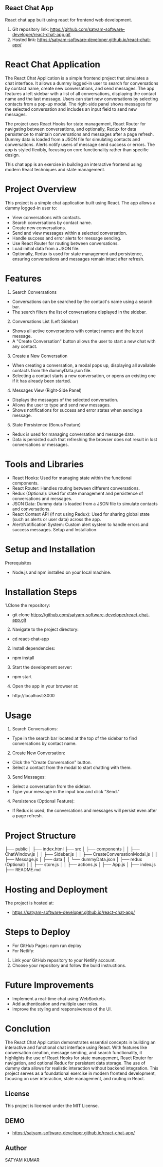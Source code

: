 ## React Chat App

React chat app built using react for frontend web development.

1. Git repository link: https://github.com/satyam-software-developer/react-chat-app.git
2. Hosted link: https://satyam-software-developer.github.io/react-chat-app/

# React Chat Application

The React Chat Application is a simple frontend project that simulates a chat interface. It allows a dummy logged-in user to search for conversations by contact name, create new conversations, and send messages. The app features a left sidebar with a list of all conversations, displaying the contact name and the last message. Users can start new conversations by selecting contacts from a pop-up modal. The right-side panel shows messages for the selected conversation and includes an input field to send new messages.

The project uses React Hooks for state management, React Router for navigating between conversations, and optionally, Redux for data persistence to maintain conversations and messages after a page refresh. Dummy data is loaded from a JSON file for simulating contacts and conversations. Alerts notify users of message send success or errors. The app is styled flexibly, focusing on core functionality rather than specific design.

This chat app is an exercise in building an interactive frontend using modern React techniques and state management.

# Project Overview

This project is a simple chat application built using React. The app allows a dummy logged-in user to:

- View conversations with contacts.
- Search conversations by contact name.
- Create new conversations.
- Send and view messages within a selected conversation.
- Handle success and error alerts for message sending.
- Use React Router for routing between conversations.
- Load initial data from a JSON file.
- Optionally, Redux is used for state management and persistence, ensuring conversations and messages remain intact after refresh.

# Features

1. Search Conversations

- Conversations can be searched by the contact's name using a search bar.
- The search filters the list of conversations displayed in the sidebar.

2. Conversations List (Left Sidebar)

- Shows all active conversations with contact names and the latest message.
- A "Create Conversation" button allows the user to start a new chat with any contact.

3. Create a New Conversation

- When creating a conversation, a modal pops up, displaying all available contacts from the dummyData.json file.
- Selecting a contact starts a new conversation, or opens an existing one if it has already been started.

4. Messages View (Right-Side Panel)

- Displays the messages of the selected conversation.
- Allows the user to type and send new messages.
- Shows notifications for success and error states when sending a message.

5. State Persistence (Bonus Feature)

- Redux is used for managing conversation and message data.
- Data is persisted such that refreshing the browser does not result in lost conversations or messages.

# Tools and Libraries

- React Hooks: Used for managing state within the functional components.
- React Router: Handles routing between different conversations.
- Redux (Optional): Used for state management and persistence of conversations and messages.
- JSON Data: Dummy data is loaded from a JSON file to simulate contacts and conversations.
- React Context API (if not using Redux): Used for sharing global state (such as alerts or user data) across the app.
- Alert/Notification System: Custom alert system to handle errors and success messages.
  Setup and Installation

# Setup and Installation

Prerequisites

- Node.js and npm installed on your local machine.

# Installation Steps

1.Clone the repository:

- git clone https://github.com/satyam-software-developer/react-chat-app.git

2. Navigate to the project directory:

- cd react-chat-app

2. Install dependencies:

- npm install

3. Start the development server:

- npm start

4. Open the app in your browser at:

- http://localhost:3000

# Usage

1. Search Conversations:

- Type in the search bar located at the top of the sidebar to find conversations by contact name.

2. Create New Conversation:

- Click the "Create Conversation" button.
- Select a contact from the modal to start chatting with them.

3. Send Messages:

- Select a conversation from the sidebar.
- Type your message in the input box and click "Send."

4. Persistence (Optional Feature):

- If Redux is used, the conversations and messages will persist even after a page refresh.

# Project Structure

├── public
│ ├── index.html
├── src
│ ├── components
│ │ ├── ChatWindow.js
│ │ ├── Sidebar.js
│ │ ├── CreateConversationModal.js
│ │ ├── Message.js
│ ├── data
│ │ └── dummyData.json
│ ├── redux (Optional)
│ │ ├── store.js
│ │ ├── actions.js
│ ├── App.js
│ ├── index.js
├── README.md

# Hosting and Deployment

The project is hosted at:

- https://satyam-software-developer.github.io/react-chat-app/

# Steps to Deploy

- For GitHub Pages:
  npm run deploy
- For Netlify:

1. Link your GitHub repository to your Netlify account.
2. Choose your repository and follow the build instructions.

# Future Improvements

- Implement a real-time chat using WebSockets.
- Add authentication and multiple user roles.
- Improve the styling and responsiveness of the UI.

# Conclution

The React Chat Application demonstrates essential concepts in building an interactive and functional chat interface using React. With features like conversation creation, message sending, and search functionality, it highlights the use of React Hooks for state management, React Router for navigation, and optional Redux for persistent data storage. The use of dummy data allows for realistic interaction without backend integration. This project serves as a foundational exercise in modern frontend development, focusing on user interaction, state management, and routing in React.

## License

This project is licensed under the MIT License.

## DEMO

- https://satyam-software-developer.github.io/react-chat-app/

## Author

SATYAM KUMAR
